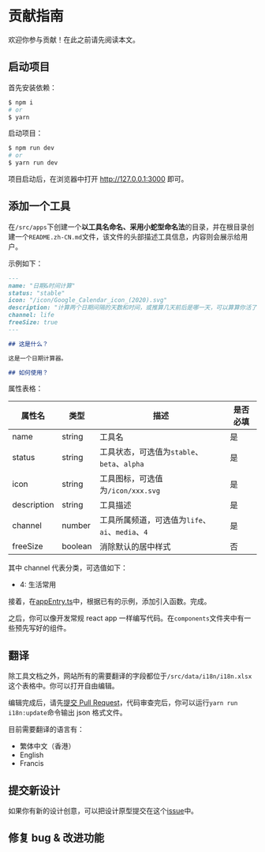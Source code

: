 # 贡献指南

欢迎你参与贡献！在此之前请先阅读本文。

## 启动项目

首先安装依赖：

```bash
$ npm i
# or
$ yarn
```

启动项目：

```bash
$ npm run dev
# or
$ yarn run dev
```

项目启动后，在浏览器中打开 <http://127.0.0.1:3000> 即可。

## 添加一个工具

在`/src/apps`下创建一个**以工具名命名、采用小蛇型命名法**的目录，并在根目录创建一个`README.zh-CN.md`文件，该文件的头部描述工具信息，内容则会展示给用户。

示例如下：

```markdown
---
name: "日期&时间计算"
status: "stable"
icon: "/icon/Google_Calendar_icon_(2020).svg"
description: "计算两个日期间隔的天数和时间，或推算几天前后是哪一天，可以算算你活了多久 :)"
channel: life
freeSize: true
---

## 这是什么？

这是一个日期计算器。

## 如何使用？
```

属性表格：

| 属性名      | 类型    | 描述                                        | 是否必填 |
| ----------- | ------- | ------------------------------------------- | -------- |
| name        | string  | 工具名                                      | 是       |
| status      | string  | 工具状态，可选值为`stable`、`beta`、`alpha` | 是       |
| icon        | string  | 工具图标，可选值为`/icon/xxx.svg`           | 是       |
| description | string  | 工具描述                                    | 是       |
| channel     | number  | 工具所属频道，可选值为`life`、`ai`、`media`、`4`    | 是       |
| freeSize    | boolean | 消除默认的居中样式                          | 否       |

其中 channel 代表分类，可选值如下：

- 4: 生活常用

接着，在[appEntry.ts](/src/utils/appEntry.ts)中，根据已有的示例，添加引入函数。完成。

之后，你可以像开发常规 react app 一样编写代码。在`components`文件夹中有一些预先写好的组件。

## 翻译

除工具文档之外，网站所有的需要翻译的字段都位于`/src/data/i18n/i18n.xlsx`这个表格中。你可以打开自由编辑。

编辑完成后，请先[提交 Pull Request](https://github.com/RiverTwilight/YgkTool/pulls)，代码审查完后，你可以运行`yarn run i18n:update`命令输出 json 格式文件。

目前需要翻译的语言有：

- 繁体中文（香港）
- English
- Francis

## 提交新设计

如果你有新的设计创意，可以把设计原型提交在这个[issue](https://github.com/RiverTwilight/YgkTool/issues/63)中。

## 修复 bug & 改进功能

